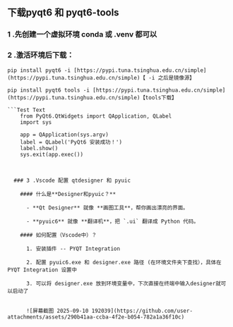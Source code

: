## 下载pyqt6 和 pyqt6-tools

  ### 1 .先创建一个虚拟环境 conda 或  .venv 都可以

  ### 2 .激活环境后下载：

    pip install pyqt6 -i [https://pypi.tuna.tsinghua.edu.cn/simple](https://pypi.tuna.tsinghua.edu.cn/simple)【 -i 之后是镜像源】

    pip install pyqt6 tools -i [https://pypi.tuna.tsinghua.edu.cn/simple](https://pypi.tuna.tsinghua.edu.cn/simple)【tools下载】

    ```Test Text
        from PyQt6.QtWidgets import QApplication, QLabel
        import sys
         
        app = QApplication(sys.argv)
        label = QLabel('PyQt6 安装成功！')
        label.show()
        sys.exit(app.exec())
```


  ### 3 .Vscode 配置 qtdesigner 和 pyuic

    #### 什么是**Designer和pyuic？**

      - **Qt Designer** 就像 **画图工具**，帮你画出漂亮的界面。

      - **pyuic6** 就像 **翻译机**，把 `.ui` 翻译成 Python 代码。

    #### 如何配置（Vscode中）？

      1. 安装插件 -- PYQT Integration

      2. 配置 pyuic6.exe 和 designer.exe 路径 (在环境文件夹下查找），具体在 PYQT Integration 设置中

      3. 可以将 designer.exe 放到环境变量中，下次直接在终端中输入designer就可以启动了
    
      
      ![屏幕截图 2025-09-10 192039](https://github.com/user-attachments/assets/290b41aa-ccba-4f2e-b054-782a1a36f10c)


